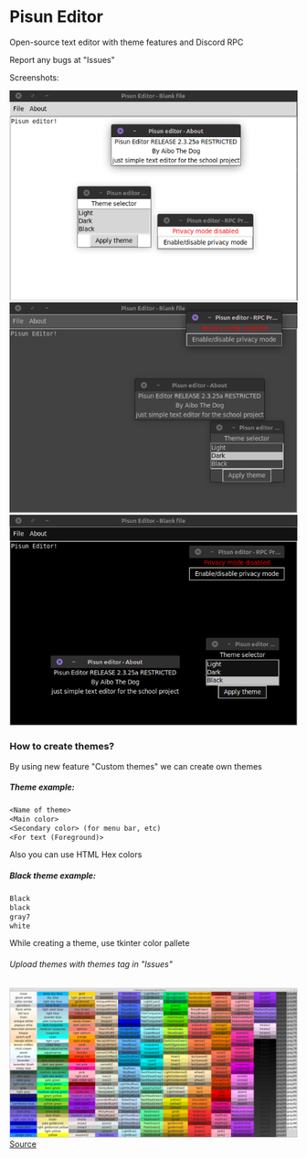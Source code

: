# Pisun Editor
Open-source text editor with theme features and Discord RPC

Report any bugs at "Issues"

Screenshots:


![Light theme](/assets/light.png)
![Dark theme](/assets/dark.png)
![Black theme](/assets/black.png)


### How to create themes?
By using new feature "Custom themes" we can create own themes
##### Theme example:
```
<Name of theme>
<Main color>
<Secondary color> (for menu bar, etc)
<For text (Foreground)>
```
Also you can use HTML Hex colors

##### Black theme example:
```
Black
black
gray7
white
```

While creating a theme, use tkinter color pallete
###### Upload themes with themes tag in "Issues"

![Tkinter color pallete](/assets/tk_colors.png)
[Source](https://www.kievoit.ippo.kubg.edu.ua/kievoit/2016/tkinter/index.html#colors)

